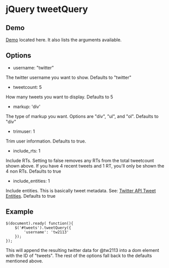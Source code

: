 # jQuery tweetQuery

## Demo

[Demo](http://trexthepirate.com/tweetquery/) located here. It also lists the arguments available.

## Options

* username:		"twitter"

The twitter username you want to show. Defaults to "twitter"

* tweetcount: 5

How many tweets you want to display. Defaults to 5

* markup: 'div'

The type of markup you want. Options are "div", "ul", and "ol". Defaults to "div"

* trimuser: 1

Trim user information. Defaults to true.

* include_rts: 1

Include RTs. Setting to false removes any RTs from the total tweetcount shown above. If you have 4 recent tweets and 1 RT, you'll only be shown the 4 non RTs. Defaults to true

* include_entities:	1

Include entities. This is basically tweet metadata. See: [Twitter API Tweet Entities](https://dev.twitter.com/docs/tweet-entities). Defaults to true

## Example

	$(document).ready( function(){
		$('#tweets').tweetQuery({
			'username': 'tw2113'
		});
	});

This will append the resulting twitter data for @tw2113 into a dom element with the ID of "tweets". The rest of the options fall back to the defaults mentioned above.